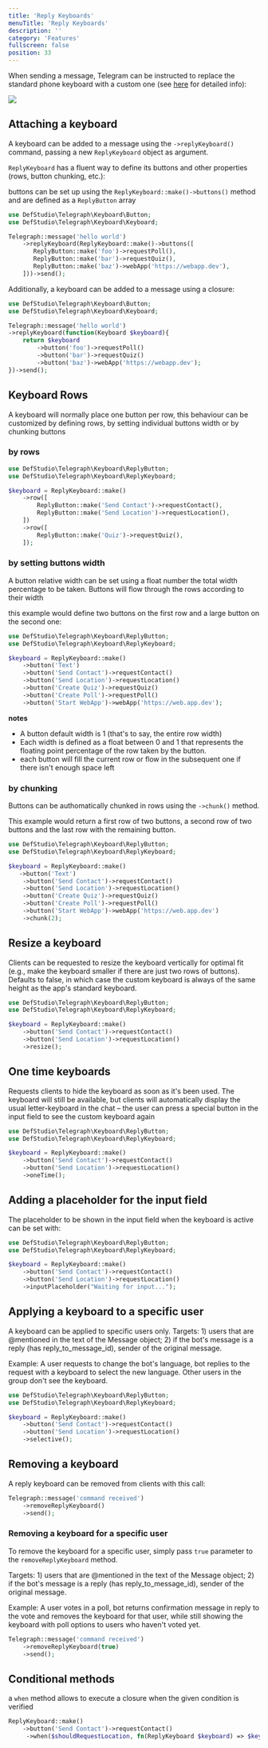 ```yaml
---
title: 'Reply Keyboards' 
menuTitle: 'Reply Keyboards' 
description: ''
category: 'Features' 
fullscreen: false 
position: 33
---
```


When sending a message, Telegram can be instructed to replace the standard phone keyboard with a custom one (see [here](https://core.telegram.org/bots#keyboards) for detailed info):

<img src="screenshots/reply-keyboard.jpeg" />

## Attaching a keyboard

A keyboard can be added to a message using the `->replyKeyboard()` command, passing a new `ReplyKeyboard` object as argument.

`ReplyKeyboard` has a fluent way to define its buttons and other properties (rows, button chunking, etc.):

buttons can be set up using the `ReplyKeyboard::make()->buttons()` method and are defined as a `ReplyButton` array

```php
use DefStudio\Telegraph\Keyboard\Button;
use DefStudio\Telegraph\Keyboard\Keyboard;

Telegraph::message('hello world')
    ->replyKeyboard(ReplyKeyboard::make()->buttons([
       ReplyButton::make('foo')->requestPoll(),
       ReplyButton::make('bar')->requestQuiz(),
       ReplyButton::make('baz')->webApp('https://webapp.dev'),
    ]))->send();
```

Additionally, a keyboard can be added to a message using a closure:

```php
use DefStudio\Telegraph\Keyboard\Button;
use DefStudio\Telegraph\Keyboard\Keyboard;

Telegraph::message('hello world')
->replyKeyboard(function(Keyboard $keyboard){
    return $keyboard
        ->button('foo')->requestPoll()
        ->button('bar')->requestQuiz()
        ->button('baz')->webApp('https://webapp.dev');
})->send();
```

## Keyboard Rows

A keyboard will normally place one button per row, this behaviour can be customized by defining rows, by setting individual buttons width or by chunking buttons

### by rows

```php
use DefStudio\Telegraph\Keyboard\ReplyButton;
use DefStudio\Telegraph\Keyboard\ReplyKeyboard;

$keyboard = ReplyKeyboard::make()
    ->row([
        ReplyButton::make('Send Contact')->requestContact(),
        ReplyButton::make('Send Location')->requestLocation(),
    ])
    ->row([
        ReplyButton::make('Quiz')->requestQuiz(),
    ]);
```

### by setting buttons width

A button relative width can be set using a float number the total width percentage to be taken. Buttons will flow through the rows according to their width

this example would define two buttons on the first row and a large button on the second one:

```php
use DefStudio\Telegraph\Keyboard\ReplyButton;
use DefStudio\Telegraph\Keyboard\ReplyKeyboard;

$keyboard = ReplyKeyboard::make()
    ->button('Text')
    ->button('Send Contact')->requestContact()
    ->button('Send Location')->requestLocation()
    ->button('Create Quiz')->requestQuiz()
    ->button('Create Poll')->requestPoll()
    ->button('Start WebApp')->webApp('https://web.app.dev');
```

**notes**

- A button default width is 1 (that's to say, the entire row width)
- Each width is defined as a float between 0 and 1 that represents the floating point percentage of the row taken by the button.
- each button will fill the current row or flow in the subsequent one if there isn't enough space left

### by chunking

Buttons can be authomatically chunked in rows using the `->chunk()` method.

This example would return a first row of two buttons, a second row of two buttons and the last row with the remaining button.

```php
use DefStudio\Telegraph\Keyboard\ReplyButton;
use DefStudio\Telegraph\Keyboard\ReplyKeyboard;

$keyboard = ReplyKeyboard::make()
   ->button('Text')
    ->button('Send Contact')->requestContact()
    ->button('Send Location')->requestLocation()
    ->button('Create Quiz')->requestQuiz()
    ->button('Create Poll')->requestPoll()
    ->button('Start WebApp')->webApp('https://web.app.dev')
    ->chunk(2);
```

## Resize a keyboard

Clients can be requested to resize the keyboard vertically for optimal fit (e.g., make the keyboard smaller if there are just two rows of buttons). Defaults to false, in which case the custom keyboard is always of the same height as the app's standard keyboard.

```php
use DefStudio\Telegraph\Keyboard\ReplyButton;
use DefStudio\Telegraph\Keyboard\ReplyKeyboard;

$keyboard = ReplyKeyboard::make()
    ->button('Send Contact')->requestContact()
    ->button('Send Location')->requestLocation()
    ->resize();
```

## One time keyboards

Requests clients to hide the keyboard as soon as it's been used. The keyboard will still be available, but clients will automatically display the usual letter-keyboard in the chat – the user can press a special button in the input field to see the custom keyboard again

```php
use DefStudio\Telegraph\Keyboard\ReplyButton;
use DefStudio\Telegraph\Keyboard\ReplyKeyboard;

$keyboard = ReplyKeyboard::make()
    ->button('Send Contact')->requestContact()
    ->button('Send Location')->requestLocation()
    ->oneTime();
```

## Adding a placeholder for the input field

The placeholder to be shown in the input field when the keyboard is active can be set with:

```php
use DefStudio\Telegraph\Keyboard\ReplyButton;
use DefStudio\Telegraph\Keyboard\ReplyKeyboard;

$keyboard = ReplyKeyboard::make()
    ->button('Send Contact')->requestContact()
    ->button('Send Location')->requestLocation()
    ->inputPlaceholder("Waiting for input...");
```

## Applying a keyboard to a specific user

A keyboard can be applied to specific users only. Targets: 1) users that are @mentioned in the text of the Message object; 2) if the bot's message is a reply (has reply_to_message_id), sender of the original message.

Example: A user requests to change the bot's language, bot replies to the request with a keyboard to select the new language. Other users in the group don't see the keyboard.

```php
use DefStudio\Telegraph\Keyboard\ReplyButton;
use DefStudio\Telegraph\Keyboard\ReplyKeyboard;

$keyboard = ReplyKeyboard::make()
    ->button('Send Contact')->requestContact()
    ->button('Send Location')->requestLocation()
    ->selective();
```

## Removing a keyboard

A reply keyboard can be removed from clients with this call:

```php
Telegraph::message('command received')
    ->removeReplyKeyboard()
    ->send();
```

### Removing a keyboard for a specific user

To remove the keyboard for a specific user, simply pass `true` parameter to the `removeReplyKeyboard` method.

Targets: 1) users that are @mentioned in the text of the Message object; 2) if the bot's message is a reply (has reply_to_message_id), sender of the original message.

Example: A user votes in a poll, bot returns confirmation message in reply to the vote and removes the keyboard for that user, while still showing the keyboard with poll options to users who haven't voted yet.

```php
Telegraph::message('command received')
    ->removeReplyKeyboard(true)
    ->send();
```

## Conditional methods

a `when` method allows to execute a closure when the given condition is verified

```php
ReplyKeyboard::make()
    ->button('Send Contact')->requestContact()
     ->when($shouldRequestLocation, fn(ReplyKeyboard $keyboard) => $keyboard->button('Send Location')->requestLocation())
```
